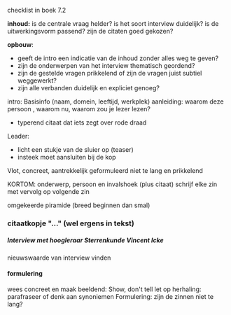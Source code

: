 checklist in boek 7.2

**inhoud:**
is de centrale vraag helder?
is het soort interview duidelijk?
is de uitwerkingsvorm passend?
zijn de citaten goed gekozen?

**opbouw**:
- geeft de intro een indicatie van de inhoud zonder alles weg te geven?
- zijn de onderwerpen van het interview thematisch geordend?
- zijn de gestelde vragen prikkelend of zijn de vragen juist subtiel weggewerkt?
- zijn alle verbanden duidelijk en expliciet genoeg?

intro:
Basisinfo (naam, domein, leeftijd, werkplek)
aanleiding: waarom deze persoon , waarom nu, waarom zou je lezer lezen?
- typerend citaat dat iets zegt over rode draad

Leader:
- licht een stukje van de sluier op (teaser)
- insteek moet aansluiten bij de kop

Vlot, concreet, aantrekkelijk geformuleerd
niet te lang en prikkelend

KORTOM: onderwerp, persoon en invalshoek (plus citaat)
schrijf elke zin met vervolg op volgende zin

omgekeerde piramide (breed beginnen dan smal)

### citaatkopje "..." (wel ergens in tekst)
##### Interview met hoogleraar Sterrenkunde Vincent Icke


nieuwswaarde van interview vinden

#### **formulering**
wees concreet en maak beeldend: Show, don't tell
let op herhaling: parafraseer of denk aan synoniemen
Formulering: 
zijn de zinnen niet te lang?



